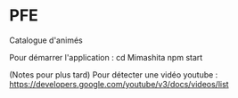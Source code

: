 # PFE
Catalogue d'animés

Pour démarrer l'application : 
cd Mimashita
npm start




(Notes pour plus tard)
Pour détecter une vidéo youtube : 
https://developers.google.com/youtube/v3/docs/videos/list


